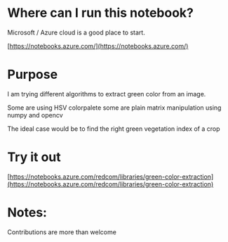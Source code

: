 Where can I run this notebook?
===

Microsoft / Azure cloud is a good place to start.

[https://notebooks.azure.com/](https://notebooks.azure.com/)




Purpose
===
I am trying different algorithms to extract green color from an image.

Some are using HSV colorpalete some are plain matrix manipulation using numpy and opencv

The ideal case would be to find the right green vegetation index of a crop

Try it out
===
[https://notebooks.azure.com/redcom/libraries/green-color-extraction](https://notebooks.azure.com/redcom/libraries/green-color-extraction)


Notes:
===
Contributions are more than welcome

